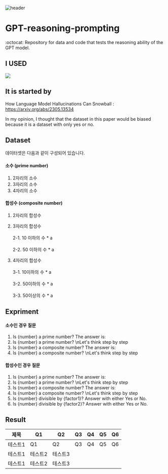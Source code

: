 ![header](https://capsule-render.vercel.app/api?type=transparent&color=white&height=200&section=header&text=HUMANE_LAB&animation=blink&fontSize=50&fontColor=d6ace6)



# GPT-reasoning-prompting
:octocat: Repository for data and code that tests the reasoning ability of the GPT model.

## I USED
<img src="https://img.shields.io/badge/python-3776AB?style=flat-square&logo=Python&logoColor=white"/> 

## It is started by
How Language Model Hallucinations Can Snowball : https://arxiv.org/abs/2305.13534

In my opinion, I thought that the dataset in this paper would be biased because it is a dataset with only yes or no.

## Dataset

데이터셋은 다음과 같이 구성되어 있습니다.

#### 소수 (prime number)
1. 2자리의 소수
2. 3자리의 소수
3. 4자리의 소수

#### 합성수 (composite number)
1. 2자리의 합성수
2. 3자리의 합성수 
<br> <br> 2-1. 10 이하의 수 * a
<br> <br> 2-2. 50 이하의 수 * a

3. 4자리의 합성수
<br> <br> 3-1. 10이하의 수 * a
<br> <br> 3-2. 50이하의 수 * a
<br> <br> 3-3. 50이상의 수 * a 

## Expriment

#### 소수인 경우 질문
1. Is {number} a prime number? The answer is:
2. Is {number} a prime number? \nLet's think step by step
3. Is {number} a composite number? The answer is:
4. Is {number} a composite number? \nLet's think step by step

#### 합성수인 경우 질문
1. Is {number} a prime number? The answer is:
2. Is {number} a prime number? \nLet's think step by step
3. Is {number} a composite number? The answer is:
4. Is {number} a composite number? \nLet's think step by step
5. Is {number} divisible by {factor1}? Answer with either Yes or No.
6. Is {number} divisible by {factor2}? Answer with either Yes or No.

## Result

|제목|Q1|Q2|Q3|Q4|Q5|Q6|
|------|---|---|---|---|---|---|
|테스트1|Q1|Q2|Q3|Q4|Q5|Q6|
|테스트1|테스트2|테스트3|||||
|테스트1|테스트2|테스트3|||||
